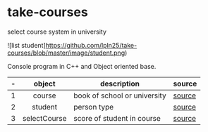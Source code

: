 # take-courses
select course system in university

![list student]https://github.com/lpln25/take-courses/blob/master/image/student.png)

Console program in C++ and Object oriented base.

|-|object|description|source|
|---|:---:|---|---|
|1|course| book of school or university|[source](https://github.com/lpln25/take-courses/blob/master/solution/main.cpp#L18)|
|2|student|person type|[source](https://github.com/lpln25/take-courses/blob/master/solution/main.cpp#L189)|
|3|selectCourse| score of student in course|[source](https://github.com/lpln25/take-courses/blob/master/solution/main.cpp#L346)|


